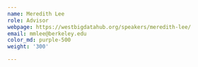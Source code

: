 ```yaml
---
name: Meredith Lee
role: Advisor
webpage: https://westbigdatahub.org/speakers/meredith-lee/
email: mmlee@berkeley.edu
color_md: purple-500
weight: '300'

---
```




